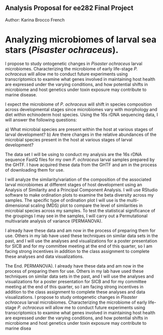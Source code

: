 ## Analysis Proposal for ee282 Final Project

Author: Karina Brocco French

# Analyzing microbiomes of larval sea stars (*Pisaster ochraceus*).

I propose to study ontogenetic changes in *Pisaster ochraceus* larval microbiomes. Characterizing the microbiome of early life-stage *P. ochraceus* will allow me to conduct future experiments using transcriptomics to examine what genes involved in maintaining host health are expressed under the varying conditions, and how potential shifts in microbiome and host genetics under toxin exposure may contribute to marine disease. 

I expect the microbiome of *P. ochraceus* will shift in species composition across developmental stages since microbiomes vary with morphology and diet within echinoderm host species. Using the 16s rDNA sequencing data, I will answer the following questions: 

a) What microbial species are present within the host at various stages of larval development? 
b) Are there changes in the relative abundances of the microbial species present in the host at various stages of larval development? 

The data set I will be using to conduct my analysis are the 16s rDNA sequence FastQ files for my own *P. ochraceus* larval samples prepared by the GHTF. I have acquired these data from the GHTF and am in the process of downloading them for use.

I will analyze the similarity/variation of the composition of the associated larval microbiomes at different stages of host development using an Analysis of Similarity and a Principal Component Analysis. I will  use RStudio software to make ordination plots to examine the beta diversity across my samples. The specific type of ordination plot I will use is the multi-dimensional scaling (MDS) plot to compare the level of similarities in microbial species across my samples. To test the statistical significance of the groupings I may see in the samples, I will carry out a Permutational multivariate analysis of variance (PERMANOVA). 

I already have these data and am now in the process of preparing them for use. Others in my lab have used these techniques on similar data sets in the past, and I will use the analyses and visualizations for a poster presentation for SICB and for my committee meeting at the end of this quarter, so I am facing strong incentives in addition to the class assignment to complete these analyses and data visualizations.

The End.
PERMANOVA). 
I already have these data and am now in the process of preparing them for use. Others in my lab have used these techniques on similar data sets in the past, and I will use the analyses and visualizations for a poster presentation for SICB and for my committee meeting at the end of this quarter, so I am facing strong incentives in addition to the class assignment to complete these analyses and data visualizations. 
I propose to study ontogenetic changes in *Pisaster ochraceus* larval microbiomes. Characterizing the microbiome of early life-stage *P. ochraceus* will allow me to conduct future experiments using transcriptomics to examine what genes involved in maintaining host health are expressed under the varying conditions, and how potential shifts in microbiome and host genetics under toxin exposure may contribute to marine disea

